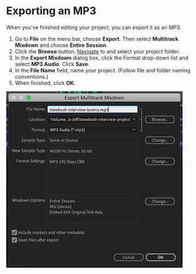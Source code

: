 # Exporting an MP3

When you've finished editing your project, you can export it as an MP3.

1. Go to **File** on the menu bar, choose **Export**. Then select **Multitrack Mixdown** and choose **Entire Session**. 
2. Click the **Browse** button. [Navigate](https://jjloomis.gitbook.io/file-and-folder-management-mac-os-edition/navigating-folder-tree) to and select your project folder.
3. In the **Export Mixdown** dialog box, click the Format drop-down list and select **MP3 Audio**. Click **Save**.
4. In the **File Name** field, name your project. \(Follow file and folder naming conventions.\)
5. When finished, click **OK**.

![Exporting an MP3 file.](../.gitbook/assets/exporting-an-mp3.png)

